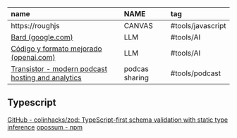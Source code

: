 


| name                                                                                                     | NAME           | tag               |
|:-------------------------------------------------------------------------------------------------------- |:-------------- |:----------------- |
| https://roughjs                                                                                          | CANVAS         | #tools/javascript |
| [Bard (google.com)](https://bard.google.com/chat/60ecc55c7869f1cb)                                       | LLM            | #tools/AI         
| [Código y formato mejorado (openai.com)](https://chat.openai.com/c/7638a183-5b09-4977-b9e4-9351f8c29f1e) | LLM            | #tools/AI         |
| [Transistor - modern podcast hosting and analytics](https://transistor.fm/)                              | podcas sharing | #tools/podcast    

## Typescript

[GitHub - colinhacks/zod: TypeScript-first schema validation with static type inference](https://github.com/colinhacks/zod)
[opossum - npm](https://www.npmjs.com/package/opossum)